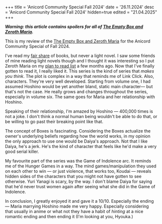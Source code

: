 +++
title = 'Anicord Community Special Fall 2024'
date = '26.11.2024'
desc = 'Anicord Community Special Fall 2024'
hidden=true
edited = "21.04.2025"
+++

***Warning: this article contains spoilers for all of [The Empty Box and Zeroth Maria](https://myanimelist.net/manga/55215/Utsuro_no_Hako_to_Zero_no_Maria).***

This is my review of the [The Empty Box and Zeroth Maria](https://myanimelist.net/manga/55215/Utsuro_no_Hako_to_Zero_no_Maria) for the Anicord Community Special of Fall 2024.

I've read my [fair share](https://orangc.net/goodreads) of books, but never a light novel. I saw some friends of mine reading light novels though and I thought it was interesting so I put Zeroth Maria on my [plan to read list](https://myanimelist.net/mangalist/orangc?status=6) a few months ago. Now that I've finally gotten to read it, I really liked it. This series is the kind of series that *makes you think*. The plot is complex in a way that reminds me of Link Click. Also, characters. They're very well developed. Starting from volume one, I had assumed Hoshino would be yet another bland, static main character— but that's not the case. He really grows and changes throughout the series, especially in volume six. The same goes for Maria and her relationship with Hoshino.

Speaking of their relationship, I'm amazed by Hoshino — 400,000 times is not a joke. I don't think a normal human being wouldn't be able to do that, or be willing to go past their breaking point like that. 

The concept of Boxes is fascinating. Considering the Boxes actualize the owner's underlying beliefs regarding how the world works, in my opinion the only approach to use one would be Daiya's approach. Not that I like Daiya, he's a jerk. He's the kind of character that feels like he'd make a very good serial killer.

My favourite part of the series was the Game of Indolence arc. It reminds me of the Hunger Games in a way. The mind games/manipulation they used on each other to win — or just violence, that works too, Koudai — reveals hidden sides of the characters that you might not have gotten to see otherwise. Yuri Yanagi is scary, by the way. I don't blame Daiya for saying that he'd never trust women again after seeing what she did in the Game of Indolence.

In conclusion, I greatly enjoyed it and gave it a 10/10. Especially the ending — Maria marrying Hoshino made me very happy. Especially considering that usually in anime or what not they have a habit of *hinting* at a nice romantic ending and then ending it (I'm looking at you, Hyouka.)